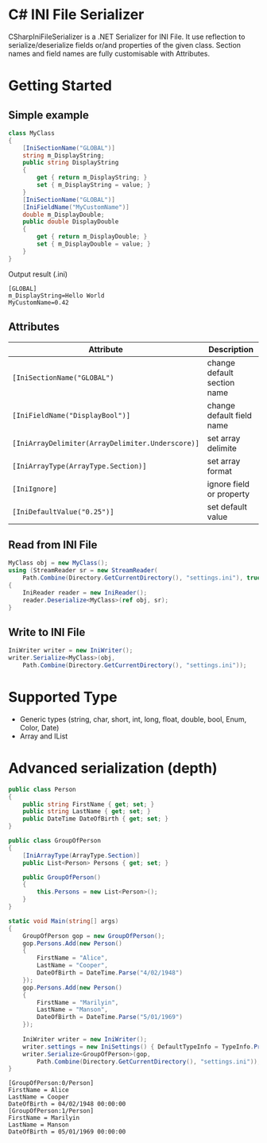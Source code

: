 # C# INI File Serializer
CSharpIniFileSerializer is a .NET Serializer for INI File. It use reflection to serialize/deserialize fields or/and properties of the given class.
Section names and field names are fully customisable with Attributes.
# Getting Started
## Simple example
```csharp
class MyClass
{
	[IniSectionName("GLOBAL")]
	string m_DisplayString;
	public string DisplayString
	{
		get { return m_DisplayString; }
		set { m_DisplayString = value; }
	}
	[IniSectionName("GLOBAL")]
	[IniFieldName("MyCustomName")]
	double m_DisplayDouble;
	public double DisplayDouble
	{
		get { return m_DisplayDouble; }
		set { m_DisplayDouble = value; }
	}
}
```
Output result (.ini)
```
[GLOBAL]
m_DisplayString=Hello World
MyCustomName=0.42
```
## Attributes
| Attribute        						| Description   		|
| -------------------------------------------------------------	| -----------------------------	|
| ``` [IniSectionName("GLOBAL") ```				| change default section name	|
| ``` [IniFieldName("DisplayBool")] ```				| change default field name	|
| ``` [IniArrayDelimiter(ArrayDelimiter.Underscore)] ```	| set array delimite		|
| ``` [IniArrayType(ArrayType.Section)] ```			| set array format      	|
| ``` [IniIgnore] ```						| ignore field or property	|
| ``` [IniDefaultValue("0.25")] ```				| set default value      	|

## Read from INI File
```csharp
MyClass obj = new MyClass();
using (StreamReader sr = new StreamReader(
	Path.Combine(Directory.GetCurrentDirectory(), "settings.ini"), true))
{
	IniReader reader = new IniReader();
	reader.Deserialize<MyClass>(ref obj, sr);
}
```
## Write to INI File
```csharp
IniWriter writer = new IniWriter();
writer.Serialize<MyClass>(obj, 
	Path.Combine(Directory.GetCurrentDirectory(), "settings.ini"));
```
# Supported Type
- Generic types (string, char, short, int, long, float, double, bool, Enum, Color, Date)
- Array and IList

# Advanced serialization (depth)
```csharp
public class Person
{
    public string FirstName { get; set; }
    public string LastName { get; set; }
    public DateTime DateOfBirth { get; set; }
}

public class GroupOfPerson
{
    [IniArrayType(ArrayType.Section)]
    public List<Person> Persons { get; set; }

    public GroupOfPerson()
    {
        this.Persons = new List<Person>();
    }
}

static void Main(string[] args)
{
	GroupOfPerson gop = new GroupOfPerson();
	gop.Persons.Add(new Person() 
	{ 
		FirstName = "Alice", 
		LastName = "Cooper", 
		DateOfBirth = DateTime.Parse("4/02/1948") 
	});
	gop.Persons.Add(new Person() 
	{ 
		FirstName = "Marilyin", 
		LastName = "Manson", 
		DateOfBirth = DateTime.Parse("5/01/1969") 
	});
	
	IniWriter writer = new IniWriter();
	writer.settings = new IniSettings() { DefaultTypeInfo = TypeInfo.Properties };
	writer.Serialize<GroupOfPerson>(gop, 
		Path.Combine(Directory.GetCurrentDirectory(), "settings.ini"));
}
```
```
[GroupOfPerson:0/Person]
FirstName = Alice
LastName = Cooper
DateOfBirth = 04/02/1948 00:00:00
[GroupOfPerson:1/Person]
FirstName = Marilyin
LastName = Manson
DateOfBirth = 05/01/1969 00:00:00
```
